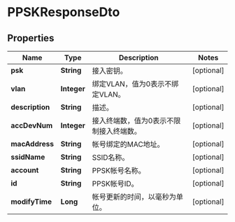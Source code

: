 
# PPSKResponseDto

## Properties
Name | Type | Description | Notes
------------ | ------------- | ------------- | -------------
**psk** | **String** | 接入密钥。 |  [optional]
**vlan** | **Integer** | 绑定VLAN，值为0表示不绑定VLAN。 |  [optional]
**description** | **String** | 描述。 |  [optional]
**accDevNum** | **Integer** | 接入终端数，值为0表示不限制接入终端数。 |  [optional]
**macAddress** | **String** | 帐号绑定的MAC地址。 |  [optional]
**ssidName** | **String** | SSID名称。 |  [optional]
**account** | **String** | PPSK帐号名称。 |  [optional]
**id** | **String** | PPSK帐号ID。 |  [optional]
**modifyTime** | **Long** | 帐号更新的时间，以毫秒为单位。 |  [optional]



